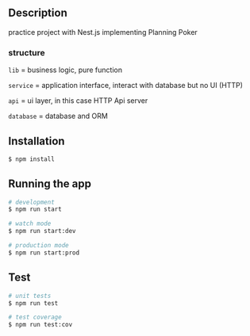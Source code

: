 ## Description

practice project with Nest.js implementing Planning Poker 

### structure

`lib` = business logic, pure function

`service` = application interface, interact with database but no UI (HTTP)

`api` = ui layer, in this case HTTP Api server

`database` = database and ORM

## Installation

```bash
$ npm install
```

## Running the app

```bash
# development
$ npm run start

# watch mode
$ npm run start:dev

# production mode
$ npm run start:prod
```

## Test

```bash
# unit tests
$ npm run test

# test coverage
$ npm run test:cov
```

